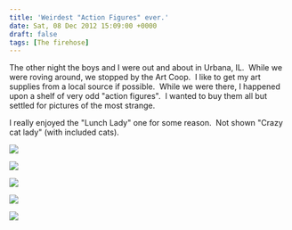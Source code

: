 ```yaml
---
title: 'Weirdest "Action Figures" ever.'
date: Sat, 08 Dec 2012 15:09:00 +0000
draft: false
tags: [The firehose]
---
```


The other night the boys and I were out and about in Urbana, IL.  While we were roving around, we stopped by the Art Coop.  I like to get my art supplies from a local source if possible.  While we were there, I happened upon a shelf of very odd "action figures".  I wanted to buy them all but settled for pictures of the most strange.  
  
I really enjoyed the "Lunch Lady" one for some reason.  Not shown "Crazy cat lady" (with included cats).  
  

[![](http://2.bp.blogspot.com/-Bu25usXXJLU/UMNYBCL2-mI/AAAAAAABbYc/CUyLxjUR4Oc/s320/547E16C4-B718-4930-B35B-C88C8AD24582.JPG)](http://2.bp.blogspot.com/-Bu25usXXJLU/UMNYBCL2-mI/AAAAAAABbYc/CUyLxjUR4Oc/s1600/547E16C4-B718-4930-B35B-C88C8AD24582.JPG)

  

[![](http://3.bp.blogspot.com/-rdc4eHGG-lU/UMNYBFT7-fI/AAAAAAABbYc/MEDUFmDC_co/s320/018DB7BF-E0F1-4E87-B8F7-7A2A119B352B.JPG)](http://3.bp.blogspot.com/-rdc4eHGG-lU/UMNYBFT7-fI/AAAAAAABbYc/MEDUFmDC_co/s1600/018DB7BF-E0F1-4E87-B8F7-7A2A119B352B.JPG)

  

[![](http://2.bp.blogspot.com/-rU8bhVtkiJg/UMNYBMCFk8I/AAAAAAABbYc/48LLL4s-cXo/s320/3B92B7A3-A159-49FB-8969-2DE02475B0EE.JPG)](http://2.bp.blogspot.com/-rU8bhVtkiJg/UMNYBMCFk8I/AAAAAAABbYc/48LLL4s-cXo/s1600/3B92B7A3-A159-49FB-8969-2DE02475B0EE.JPG)

  

[![](http://4.bp.blogspot.com/-uslJQasAOlg/UMNYBFbaBNI/AAAAAAABbYc/BF8hMl2MSKo/s320/CF5C1373-7246-4B76-AABB-EEE51BF85C85.JPG)](http://4.bp.blogspot.com/-uslJQasAOlg/UMNYBFbaBNI/AAAAAAABbYc/BF8hMl2MSKo/s1600/CF5C1373-7246-4B76-AABB-EEE51BF85C85.JPG)

  

[![](http://1.bp.blogspot.com/-5QFG-pClMF4/UMNYBIJZwUI/AAAAAAABbYc/edDS-8YwauU/s320/14CFAFDA-D533-4CC1-986F-61AA0A7D7306.JPG)](http://1.bp.blogspot.com/-5QFG-pClMF4/UMNYBIJZwUI/AAAAAAABbYc/edDS-8YwauU/s1600/14CFAFDA-D533-4CC1-986F-61AA0A7D7306.JPG)